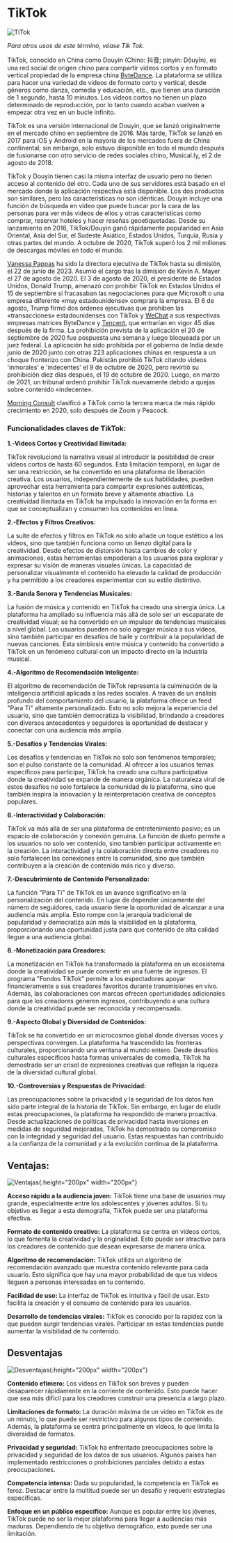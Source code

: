 # TikTok                                                                

![TiTok](https://canalviax.com/wp-content/uploads/2023/02/tik-tok.jpg)

*Para otros usos de este término, véase Tik Tok.*

TikTok, conocido en China como Douyin (Chino: 抖音; pinyin: Dǒuyīn), es una red social de origen chino para compartir videos cortos y en formato vertical propiedad de la empresa china [ByteDance](https://www.bytedance.com/en/).​ La plataforma se utiliza para hacer una variedad de videos de formato corto y vertical, desde géneros como danza, comedia y educación, etc., que tienen una duración de 1 segundo, hasta 10 minutos.​ Los videos cortos no tienen un plazo determinado de reproducción, por lo tanto cuando acaban vuelven a empezar otra vez en un bucle infinito.

TikTok es una versión internacional de Douyin, que se lanzó originalmente en el mercado chino en septiembre de 2016.​ Más tarde, TikTok se lanzó en 2017 para iOS y Android en la mayoría de los mercados fuera de China continental; sin embargo, solo estuvo disponible en todo el mundo después de fusionarse con otro servicio de redes sociales chino, Musical.ly, el 2 de agosto de 2018.

TikTok y Douyin tienen casi la misma interfaz de usuario pero no tienen acceso al contenido del otro. Cada uno de sus servidores está basado en el mercado donde la aplicación respectiva está disponible.​ Los dos productos son similares, pero las características no son idénticas. Douyin incluye una función de búsqueda en video que puede buscar por la cara de las personas para ver más videos de ellos y otras características como comprar, reservar hoteles y hacer reseñas geoetiquetadas.​ Desde su lanzamiento en 2016, TikTok/Douyin ganó rápidamente popularidad en Asia Oriental, Asia del Sur, el Sudeste Asiático, Estados Unidos, Turquía, Rusia y otras partes del mundo.​ A octubre de 2020, TikTok superó los 2 mil millones de descargas móviles en todo el mundo.

[Vanessa Pappas](https://www.linkedin.com/in/vanessapappas/) ha sido la directora ejecutiva de TikTok hasta su dimisión, el 22 de junio de 2023.​ Asumió el cargo tras la dimisión de Kevin A. Mayer el 27 de agosto de 2020.​ El 3 de agosto de 2020, el presidente de Estados Unidos, Donald Trump, amenazó con prohibir TikTok en Estados Unidos el 15 de septiembre si fracasaban las negociaciones para que Microsoft o una empresa diferente «muy estadounidense» comprara la empresa.​ El 6 de agosto, Trump firmó dos órdenes ejecutivas que prohíben las «transacciones» estadounidenses con TikTok y [WeChat](https://es.wikipedia.org/wiki/WeChat) a sus respectivas empresas matrices ByteDance y [Tencent](https://es.wikipedia.org/wiki/Tencent), que entrarían en vigor 45 días después de la firma.​ La prohibición prevista de la aplicación el 20 de septiembre de 2020​ fue pospuesta una semana y luego bloqueada por un juez federal.​ La aplicación ha sido prohibida por el gobierno de India desde junio de 2020 junto con otras 223​ aplicaciones chinas en respuesta a un choque fronterizo con China.​ Pakistán prohibió TikTok citando videos 'inmorales' e 'indecentes' el 9 de octubre de 2020, pero revirtió su prohibición diez días después, el 19 de octubre de 2020.​ Luego, en marzo de 2021, un tribunal ordenó prohibir TikTok nuevamente debido a quejas sobre contenido «indecente».

[Morning Consult](https://en.wikipedia.org/wiki/Morning_Consult) clasificó a TikTok como la tercera marca de más rápido crecimiento en 2020, solo después de Zoom y Peacock.


### Funcionalidades claves de TikTok:


**1.-Videos Cortos y Creatividad Ilimitada:**

TikTok revolucionó la narrativa visual al introducir la posibilidad de crear videos cortos de hasta 60 segundos. Esta limitación temporal, en lugar de ser una restricción, se ha convertido en una plataforma de liberación creativa. Los usuarios, independientemente de sus habilidades, pueden aprovechar esta herramienta para compartir expresiones auténticas, historias y talentos en un formato breve y altamente atractivo. La creatividad ilimitada en TikTok ha impulsado la innovación en la forma en que se conceptualizan y consumen los contenidos en línea.


**2.-Efectos y Filtros Creativos:**

La suite de efectos y filtros en TikTok no solo añade un toque estético a los videos, sino que también funciona como un lienzo digital para la creatividad. Desde efectos de distorsión hasta cambios de color y animaciones, estas herramientas empoderan a los usuarios para explorar y expresar su visión de maneras visuales únicas. La capacidad de personalizar visualmente el contenido ha elevado la calidad de producción y ha permitido a los creadores experimentar con su estilo distintivo.


**3.-Banda Sonora y Tendencias Musicales:**

La fusión de música y contenido en TikTok ha creado una sinergia única. La plataforma ha ampliado su influencia más allá de solo ser un escaparate de creatividad visual; se ha convertido en un impulsor de tendencias musicales a nivel global. Los usuarios pueden no solo agregar música a sus videos, sino también participar en desafíos de baile y contribuir a la popularidad de nuevas canciones. Esta simbiosis entre música y contenido ha convertido a TikTok en un fenómeno cultural con un impacto directo en la industria musical.


**4.-Algoritmo de Recomendación Inteligente:**

El algoritmo de recomendación de TikTok representa la culminación de la inteligencia artificial aplicada a las redes sociales. A través de un análisis profundo del comportamiento del usuario, la plataforma ofrece un feed "Para Ti" altamente personalizado. Esto no solo mejora la experiencia del usuario, sino que también democratiza la visibilidad, brindando a creadores con diversos antecedentes y seguidores la oportunidad de destacar y conectar con una audiencia más amplia.


**5.-Desafíos y Tendencias Virales:**

Los desafíos y tendencias en TikTok no solo son fenómenos temporales; son el pulso constante de la comunidad. Al ofrecer a los usuarios temas específicos para participar, TikTok ha creado una cultura participativa donde la creatividad se expande de manera orgánica. La naturaleza viral de estos desafíos no solo fortalece la comunidad de la plataforma, sino que también inspira la innovación y la reinterpretación creativa de conceptos populares.


**6.-Interactividad y Colaboración:**

TikTok va más allá de ser una plataforma de entretenimiento pasivo; es un espacio de colaboración y conexión genuina. La función de dueto permite a los usuarios no solo ver contenido, sino también participar activamente en la creación. La interactividad y la colaboración directa entre creadores no solo fortalecen las conexiones entre la comunidad, sino que también contribuyen a la creación de contenido más rico y diverso.


**7.-Descubrimiento de Contenido Personalizado:**

La función "Para Ti" de TikTok es un avance significativo en la personalización del contenido. En lugar de depender únicamente del número de seguidores, cada usuario tiene la oportunidad de alcanzar a una audiencia más amplia. Esto rompe con la jerarquía tradicional de popularidad y democratiza aún más la visibilidad en la plataforma, proporcionando una oportunidad justa para que contenido de alta calidad llegue a una audiencia global.


**8.-Monetización para Creadores:**

La monetización en TikTok ha transformado la plataforma en un ecosistema donde la creatividad se puede convertir en una fuente de ingresos. El programa "Fondos TikTok" permite a los espectadores apoyar financieramente a sus creadores favoritos durante transmisiones en vivo. Además, las colaboraciones con marcas ofrecen oportunidades adicionales para que los creadores generen ingresos, contribuyendo a una cultura donde la creatividad puede ser reconocida y recompensada.


**9.-Aspecto Global y Diversidad de Contenidos:**

TikTok se ha convertido en un microcosmos global donde diversas voces y perspectivas convergen. La plataforma ha trascendido las fronteras culturales, proporcionando una ventana al mundo entero. Desde desafíos culturales específicos hasta formas universales de comedia, TikTok ha demostrado ser un crisol de expresiones creativas que reflejan la riqueza de la diversidad cultural global.


**10.-Controversias y Respuestas de Privacidad:**

Las preocupaciones sobre la privacidad y la seguridad de los datos han sido parte integral de la historia de TikTok. Sin embargo, en lugar de eludir estas preocupaciones, la plataforma ha respondido de manera proactiva. Desde actualizaciones de políticas de privacidad hasta inversiones en medidas de seguridad mejoradas, TikTok ha demostrado su compromiso con la integridad y seguridad del usuario. Estas respuestas han contribuido a la confianza de la comunidad y a la evolución continua de la plataforma.



## Ventajas:
![Ventajas](https://cdn-icons-png.flaticon.com/512/8712/8712643.png){:height="200px" width="200px"}

**Acceso rápido a la audiencia joven:** TikTok tiene una base de usuarios muy grande, especialmente entre los adolescentes y jóvenes adultos. Si tu objetivo es llegar a esta demografía, TikTok puede ser una plataforma efectiva.

**Formato de contenido creativo:** La plataforma se centra en videos cortos, lo que fomenta la creatividad y la originalidad. Esto puede ser atractivo para los creadores de contenido que desean expresarse de manera única.

**Algoritmo de recomendación:** TikTok utiliza un algoritmo de recomendación avanzado que muestra contenido relevante para cada usuario. Esto significa que hay una mayor probabilidad de que tus videos lleguen a personas interesadas en tu contenido.

**Facilidad de uso:** La interfaz de TikTok es intuitiva y fácil de usar. Esto facilita la creación y el consumo de contenido para los usuarios.

**Desarrollo de tendencias virales:** TikTok es conocido por la rapidez con la que pueden surgir tendencias virales. Participar en estas tendencias puede aumentar la visibilidad de tu contenido.



## Desventajas
![Desventajas](https://cdn-icons-png.flaticon.com/512/8712/8712760.png){:height="200px" width="200px"}

**Contenido efímero:** Los videos en TikTok son breves y pueden desaparecer rápidamente en la corriente de contenido. Esto puede hacer que sea más difícil para los creadores construir una presencia a largo plazo.

**Limitaciones de formato:** La duración máxima de un video en TikTok es de un minuto, lo que puede ser restrictivo para algunos tipos de contenido. Además, la plataforma se centra principalmente en videos, lo que limita la diversidad de formatos.

**Privacidad y seguridad:** TikTok ha enfrentado preocupaciones sobre la privacidad y seguridad de los datos de sus usuarios. Algunos países han implementado restricciones o prohibiciones parciales debido a estas preocupaciones.

**Competencia intensa:** Dada su popularidad, la competencia en TikTok es feroz. Destacar entre la multitud puede ser un desafío y requerir estrategias específicas.

**Enfoque en un público específico:** Aunque es popular entre los jóvenes, TikTok puede no ser la mejor plataforma para llegar a audiencias más maduras. Dependiendo de tu objetivo demográfico, esto puede ser una limitación.